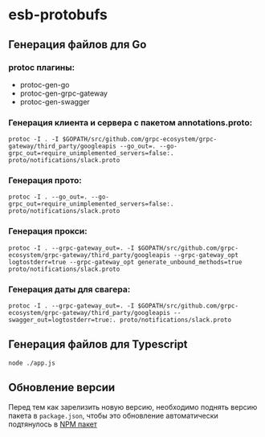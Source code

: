 # esb-protobufs

## Генерация файлов для Go

### protoc плагины:
- protoc-gen-go
- protoc-gen-grpc-gateway
- protoc-gen-swagger

### Генерация клиента и сервера с пакетом annotations.proto:
`protoc -I . -I $GOPATH/src/github.com/grpc-ecosystem/grpc-gateway/third_party/googleapis --go_out=. --go-grpc_out=require_unimplemented_servers=false:. proto/notifications/slack.proto`

### Генерация прото:
`protoc -I . --go_out=. --go-grpc_out=require_unimplemented_servers=false:. proto/notifications/slack.proto`

### Генерация прокси:
`protoc -I . --grpc-gateway_out=. -I $GOPATH/src/github.com/grpc-ecosystem/grpc-gateway/third_party/googleapis --grpc-gateway_opt logtostderr=true --grpc-gateway_opt generate_unbound_methods=true proto/notifications/slack.proto`

### Генерация даты для свагера:
`protoc -I . --grpc-gateway_out=. -I $GOPATH/src/github.com/grpc-ecosystem/grpc-gateway/third_party/googleapis --swagger_out=logtostderr=true:. proto/notifications/slack.proto`

## Генерация файлов для Typescript
    node ./app.js

## Обновление версии
Перед тем как зарелизить новую версию, необходимо поднять версию пакета в `package.json`,
чтобы это обновление автоматически подтянулось в [NPM пакет](https://www.npmjs.com/package/esb-protobufs)